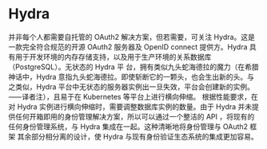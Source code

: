 # Hydra

并非每个人都需要自托管的 OAuth2 解决方案，但若需要，可关注 Hydra。这是一款完全符合规范的开源 OAuth2 服务器及 OpenID
connect 提供方。Hydra 具有用于开发环境的内存存储支持，以及用于生产环境的关系数据库（PostgreSQL）。无状态的 Hydra 平
台，拥有类似九头蛇海德拉的魔力（在希腊神话中，Hydra 意指九头蛇海德拉。即使斩断它的一颗头，也会生出新的头。与之类似，Hydra 平台中无状态的服务器实例出一旦失效，平台会创建新的实例。⸺译者注），且易于在 Kubernetes 等平台上进行横向伸缩。
根据性能要求，在对 Hydra 实例进行横向伸缩时，需要调整数据库实例的数量。由于 Hydra 并未提供任何开箱即用的身份管理解决方案，所以可以通过一个整洁的 API ，将现有的任何身份管理系统，与 Hydra 集成在一起。这种清晰地将身份管理与 OAuth2 框架
其余部分相分离的设计，使 Hydra 与现有身份验证生态系统的集成更加容易。
